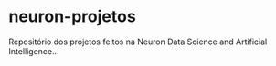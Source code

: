 # neuron-projetos

Repositório dos projetos feitos na Neuron Data Science and Artificial Intelligence..

